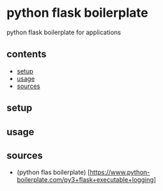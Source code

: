 
<!-- omit in toc -->
# python flask boilerplate

python flask boilerplate for applications

<!-- omit in toc -->
## contents

- [setup](#setup)
- [usage](#usage)
- [sources](#sources)

## setup

## usage

## sources

- (python flas boilerplate) [https://www.python-boilerplate.com/py3+flask+executable+logging]
